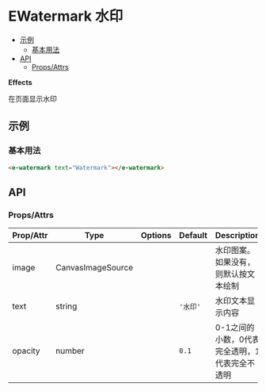 <!-- 该 README.md 根据 api.yaml 和 docs/*.md 自动生成，为了方便在 GitHub 和 NPM 上查阅。如需修改，请查看源文件 -->

# EWatermark 水印

- [示例](#示例)
    - [基本用法](#基本用法)
- [API]()
    - [Props/Attrs](#propsattrs)

**Effects**

在页面显示水印

## 示例
### 基本用法

``` html
<e-watermark text="Watermark"></e-watermark>
```

## API
### Props/Attrs

| Prop/Attr | Type | Options | Default | Description |
| --------- | ---- | ------- | ------- | ----------- |
| image | CanvasImageSource |  |  | 水印图案。如果没有，则默认按文本绘制 |
| text | string |  | `'水印'` | 水印文本显示内容 |
| opacity | number |  | `0.1` | 0-1之间的小数，0代表完全透明，1代表完全不透明 |

